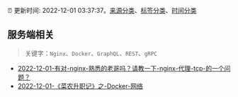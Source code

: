 :alarm_clock: 更新时间: 2022-12-01 03:37:37。[来源分类](../README.md)、[标签分类](../TAGS.md)、[时间分类](../TIMELINE.md)

## 服务端相关


> 关键字：`Nginx`、`Docker`、`GraphQL`、`REST`、`gRPC`



- [2022-12-01-有对-nginx-熟悉的老哥吗？请教一下-nginx-代理-tcp-的一个问题？](https://www.v2ex.com/t/899278) 
- [2022-12-01-《菜农升职记》之-Docker-网络](https://toutiao.io/k/susz9l9) 